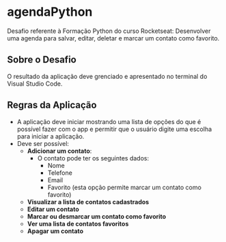 # agendaPython

Desafio referente à Formação Python do curso Rocketseat: Desenvolver uma agenda para salvar, editar, deletar e marcar um contato como favorito.

## Sobre o Desafio

O resultado da aplicação deve grenciado e apresentado no terminal do Visual Studio Code.

## Regras da Aplicação

- A aplicação deve iniciar mostrando uma lista de opções do que é possível fazer com o app e permitir que o usuário digite uma escolha para iniciar a aplicação.
- Deve ser possível:
  - **Adicionar um contato**:
    - O contato pode ter os seguintes dados:
      - Nome
      - Telefone
      - Email
      - Favorito (esta opção permite marcar um contato como favorito)
  - **Visualizar a lista de contatos cadastrados**
  - **Editar um contato**
  - **Marcar ou desmarcar um contato como favorito**
  - **Ver uma lista de contatos favoritos**
  - **Apagar um contato**


